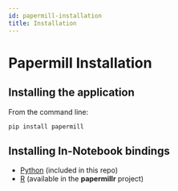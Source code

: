 ```yaml
---
id: papermill-installation
title: Installation 
---
```


Papermill Installation
============

Installing the application
--------------------------

From the command line:

``` {.sourceCode .bash}
pip install papermill
```

Installing In-Notebook bindings
-------------------------------

-   [Python](PythonBinding) (included in this repo)
-   [R](https://github.com/nteract/papermillr) (available in the
    **papermillr** project)
